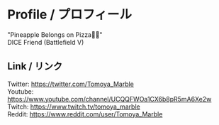 # Profile / プロフィール
"Pineapple Belongs on Pizza🍍🍕"<br>
DICE Friend (Battlefield V)
## Link / リンク
Twitter: https://twitter.com/Tomoya_Marble<br>
Youtube: https://www.youtube.com/channel/UCQQFWOa1CX6b8pR5mA6Xe2w<br>
Twitch: https://www.twitch.tv/tomoya_marble<br>
Reddit: https://www.reddit.com/user/Tomoya_Marble<br>
